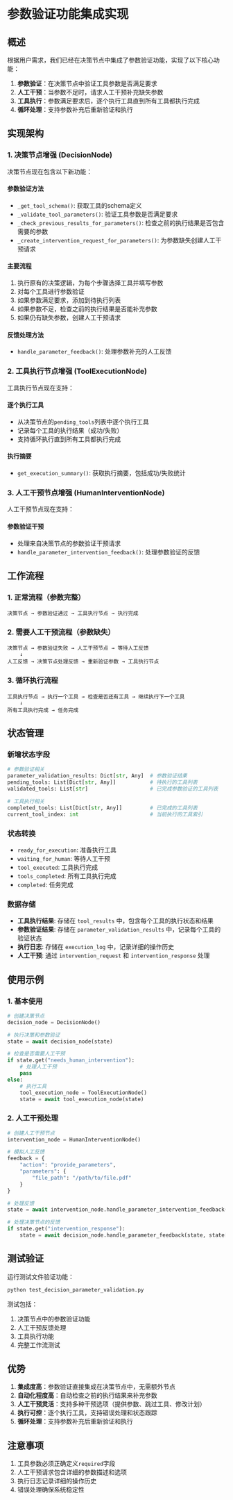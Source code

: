 # 参数验证功能集成实现

## 概述

根据用户需求，我们已经在决策节点中集成了参数验证功能，实现了以下核心功能：

1. **参数验证**：在决策节点中验证工具参数是否满足要求
2. **人工干预**：当参数不足时，请求人工干预补充缺失参数
3. **工具执行**：参数满足要求后，逐个执行工具直到所有工具都执行完成
4. **循环处理**：支持参数补充后重新验证和执行

## 实现架构

### 1. 决策节点增强 (DecisionNode)

决策节点现在包含以下新功能：

#### 参数验证方法
- `_get_tool_schema()`: 获取工具的schema定义
- `_validate_tool_parameters()`: 验证工具参数是否满足要求
- `_check_previous_results_for_parameters()`: 检查之前的执行结果是否包含需要的参数
- `_create_intervention_request_for_parameters()`: 为参数缺失创建人工干预请求

#### 主要流程
1. 执行原有的决策逻辑，为每个步骤选择工具并填写参数
2. 对每个工具进行参数验证
3. 如果参数满足要求，添加到待执行列表
4. 如果参数不足，检查之前的执行结果是否能补充参数
5. 如果仍有缺失参数，创建人工干预请求

#### 反馈处理方法
- `handle_parameter_feedback()`: 处理参数补充的人工反馈

### 2. 工具执行节点增强 (ToolExecutionNode)

工具执行节点现在支持：

#### 逐个执行工具
- 从决策节点的`pending_tools`列表中逐个执行工具
- 记录每个工具的执行结果（成功/失败）
- 支持循环执行直到所有工具都执行完成

#### 执行摘要
- `get_execution_summary()`: 获取执行摘要，包括成功/失败统计

### 3. 人工干预节点增强 (HumanInterventionNode)

人工干预节点现在支持：

#### 参数验证干预
- 处理来自决策节点的参数验证干预请求
- `handle_parameter_intervention_feedback()`: 处理参数验证的反馈

## 工作流程

### 1. 正常流程（参数完整）

```
决策节点 → 参数验证通过 → 工具执行节点 → 执行完成
```

### 2. 需要人工干预流程（参数缺失）

```
决策节点 → 参数验证失败 → 人工干预节点 → 等待人工反馈
    ↓
人工反馈 → 决策节点处理反馈 → 重新验证参数 → 工具执行节点
```

### 3. 循环执行流程

```
工具执行节点 → 执行一个工具 → 检查是否还有工具 → 继续执行下一个工具
    ↓
所有工具执行完成 → 任务完成
```

## 状态管理

### 新增状态字段

```python
# 参数验证相关
parameter_validation_results: Dict[str, Any]  # 参数验证结果
pending_tools: List[Dict[str, Any]]           # 待执行的工具列表
validated_tools: List[str]                    # 已完成参数验证的工具列表

# 工具执行相关
completed_tools: List[Dict[str, Any]]         # 已完成的工具列表
current_tool_index: int                       # 当前执行的工具索引
```

### 状态转换

- `ready_for_execution`: 准备执行工具
- `waiting_for_human`: 等待人工干预
- `tool_executed`: 工具执行完成
- `tools_completed`: 所有工具执行完成
- `completed`: 任务完成

### 数据存储

- **工具执行结果**: 存储在 `tool_results` 中，包含每个工具的执行状态和结果
- **参数验证结果**: 存储在 `parameter_validation_results` 中，记录每个工具的验证状态
- **执行日志**: 存储在 `execution_log` 中，记录详细的操作历史
- **人工干预**: 通过 `intervention_request` 和 `intervention_response` 处理

## 使用示例

### 1. 基本使用

```python
# 创建决策节点
decision_node = DecisionNode()

# 执行决策和参数验证
state = await decision_node(state)

# 检查是否需要人工干预
if state.get("needs_human_intervention"):
    # 处理人工干预
    pass
else:
    # 执行工具
    tool_execution_node = ToolExecutionNode()
    state = await tool_execution_node(state)
```

### 2. 人工干预处理

```python
# 创建人工干预节点
intervention_node = HumanInterventionNode()

# 模拟人工反馈
feedback = {
    "action": "provide_parameters",
    "parameters": {
        "file_path": "/path/to/file.pdf"
    }
}

# 处理反馈
state = await intervention_node.handle_parameter_intervention_feedback(state, feedback)

# 处理决策节点的反馈
if state.get("intervention_response"):
    state = await decision_node.handle_parameter_feedback(state, state["intervention_response"])
```

## 测试验证

运行测试文件验证功能：

```bash
python test_decision_parameter_validation.py
```

测试包括：
1. 决策节点中的参数验证功能
2. 人工干预反馈处理
3. 工具执行功能
4. 完整工作流测试

## 优势

1. **集成度高**：参数验证直接集成在决策节点中，无需额外节点
2. **自动化程度高**：自动检查之前的执行结果来补充参数
3. **人工干预灵活**：支持多种干预选项（提供参数、跳过工具、修改计划）
4. **执行可控**：逐个执行工具，支持错误处理和状态跟踪
5. **循环处理**：支持参数补充后重新验证和执行

## 注意事项

1. 工具参数必须正确定义`required`字段
2. 人工干预请求包含详细的参数描述和选项
3. 执行日志记录详细的操作历史
4. 错误处理确保系统稳定性 